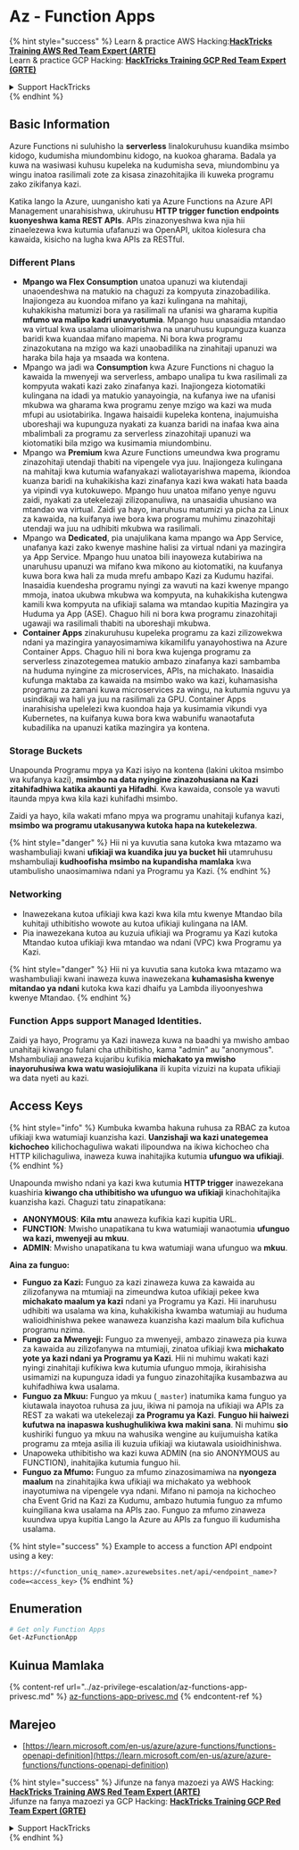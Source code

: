 # Az - Function Apps

{% hint style="success" %}
Learn & practice AWS Hacking:<img src="../../../.gitbook/assets/image (1) (1) (1) (1).png" alt="" data-size="line">[**HackTricks Training AWS Red Team Expert (ARTE)**](https://training.hacktricks.xyz/courses/arte)<img src="../../../.gitbook/assets/image (1) (1) (1) (1).png" alt="" data-size="line">\
Learn & practice GCP Hacking: <img src="../../../.gitbook/assets/image (2) (1).png" alt="" data-size="line">[**HackTricks Training GCP Red Team Expert (GRTE)**<img src="../../../.gitbook/assets/image (2) (1).png" alt="" data-size="line">](https://training.hacktricks.xyz/courses/grte)

<details>

<summary>Support HackTricks</summary>

* Check the [**subscription plans**](https://github.com/sponsors/carlospolop)!
* **Join the** 💬 [**Discord group**](https://discord.gg/hRep4RUj7f) or the [**telegram group**](https://t.me/peass) or **follow** us on **Twitter** 🐦 [**@hacktricks\_live**](https://twitter.com/hacktricks_live)**.**
* **Share hacking tricks by submitting PRs to the** [**HackTricks**](https://github.com/carlospolop/hacktricks) and [**HackTricks Cloud**](https://github.com/carlospolop/hacktricks-cloud) github repos.

</details>
{% endhint %}

## Basic Information

Azure Functions ni suluhisho la **serverless** linalokuruhusu kuandika msimbo kidogo, kudumisha miundombinu kidogo, na kuokoa gharama. Badala ya kuwa na wasiwasi kuhusu kupeleka na kudumisha seva, miundombinu ya wingu inatoa rasilimali zote za kisasa zinazohitajika ili kuweka programu zako zikifanya kazi.

Katika lango la Azure, uunganisho kati ya Azure Functions na Azure API Management unarahisishwa, ukiruhusu **HTTP trigger function endpoints kuonyeshwa kama REST APIs**. APIs zinazonyeshwa kwa njia hii zinaelezewa kwa kutumia ufafanuzi wa OpenAPI, ukitoa kiolesura cha kawaida, kisicho na lugha kwa APIs za RESTful.

### Different Plans

* **Mpango wa Flex Consumption** unatoa upanuzi wa kiutendaji unaoendeshwa na matukio na chaguzi za kompyuta zinazobadilika. Inajiongeza au kuondoa mifano ya kazi kulingana na mahitaji, kuhakikisha matumizi bora ya rasilimali na ufanisi wa gharama kupitia **mfumo wa malipo kadri unavyotumia**. Mpango huu unasaidia mtandao wa virtual kwa usalama ulioimarishwa na unaruhusu kupunguza kuanza baridi kwa kuandaa mifano mapema. Ni bora kwa programu zinazokutana na mzigo wa kazi unaobadilika na zinahitaji upanuzi wa haraka bila haja ya msaada wa kontena.
* Mpango wa jadi wa **Consumption** kwa Azure Functions ni chaguo la kawaida la mwenyeji wa serverless, ambapo unalipa tu kwa rasilimali za kompyuta wakati kazi zako zinafanya kazi. Inajiongeza kiotomatiki kulingana na idadi ya matukio yanayoingia, na kufanya iwe na ufanisi mkubwa wa gharama kwa programu zenye mzigo wa kazi wa muda mfupi au usiotabirika. Ingawa haisaidii kupeleka kontena, inajumuisha uboreshaji wa kupunguza nyakati za kuanza baridi na inafaa kwa aina mbalimbali za programu za serverless zinazohitaji upanuzi wa kiotomatiki bila mzigo wa kusimamia miundombinu.
* Mpango wa **Premium** kwa Azure Functions umeundwa kwa programu zinazohitaji utendaji thabiti na vipengele vya juu. Inajiongeza kulingana na mahitaji kwa kutumia wafanyakazi waliotayarishwa mapema, ikiondoa kuanza baridi na kuhakikisha kazi zinafanya kazi kwa wakati hata baada ya vipindi vya kutokuwepo. Mpango huu unatoa mifano yenye nguvu zaidi, nyakati za utekelezaji zilizopanuliwa, na unasaidia uhusiano wa mtandao wa virtual. Zaidi ya hayo, inaruhusu matumizi ya picha za Linux za kawaida, na kuifanya iwe bora kwa programu muhimu zinazohitaji utendaji wa juu na udhibiti mkubwa wa rasilimali.
* Mpango wa **Dedicated**, pia unajulikana kama mpango wa App Service, unafanya kazi zako kwenye mashine halisi za virtual ndani ya mazingira ya App Service. Mpango huu unatoa bili inayoweza kutabiriwa na unaruhusu upanuzi wa mifano kwa mikono au kiotomatiki, na kuufanya kuwa bora kwa hali za muda mrefu ambapo Kazi za Kudumu hazifai. Inasaidia kuendesha programu nyingi za wavuti na kazi kwenye mpango mmoja, inatoa ukubwa mkubwa wa kompyuta, na kuhakikisha kutengwa kamili kwa kompyuta na ufikiaji salama wa mtandao kupitia Mazingira ya Huduma ya App (ASE). Chaguo hili ni bora kwa programu zinazohitaji ugawaji wa rasilimali thabiti na uboreshaji mkubwa.
* **Container Apps** zinakuruhusu kupeleka programu za kazi zilizowekwa ndani ya mazingira yanayosimamiwa kikamilifu yanayohostiwa na Azure Container Apps. Chaguo hili ni bora kwa kujenga programu za serverless zinazotegemea matukio ambazo zinafanya kazi sambamba na huduma nyingine za microservices, APIs, na michakato. Inasaidia kufunga maktaba za kawaida na msimbo wako wa kazi, kuhamasisha programu za zamani kuwa microservices za wingu, na kutumia nguvu ya usindikaji wa hali ya juu na rasilimali za GPU. Container Apps inarahisisha upelelezi kwa kuondoa haja ya kusimamia vikundi vya Kubernetes, na kuifanya kuwa bora kwa wabunifu wanaotafuta kubadilika na upanuzi katika mazingira ya kontena.

### **Storage Buckets**

Unapounda Programu mpya ya Kazi isiyo na kontena (lakini ukitoa msimbo wa kufanya kazi), **msimbo na data nyingine zinazohusiana na Kazi zitahifadhiwa katika akaunti ya Hifadhi**. Kwa kawaida, console ya wavuti itaunda mpya kwa kila kazi kuhifadhi msimbo.

Zaidi ya hayo, kila wakati mfano mpya wa programu unahitaji kufanya kazi, **msimbo wa programu utakusanywa kutoka hapa na kutekelezwa**.

{% hint style="danger" %}
Hii ni ya kuvutia sana kutoka kwa mtazamo wa washambuliaji kwani **ufikiaji wa kuandika juu ya bucket hii** utamruhusu mshambuliaji **kudhoofisha msimbo na kupandisha mamlaka** kwa utambulisho unaosimamiwa ndani ya Programu ya Kazi.
{% endhint %}

### Networking

* Inawezekana kutoa ufikiaji kwa kazi kwa kila mtu kwenye Mtandao bila kuhitaji uthibitisho wowote au kutoa ufikiaji kulingana na IAM.
* Pia inawezekana kutoa au kuzuia ufikiaji wa Programu ya Kazi kutoka Mtandao kutoa ufikiaji kwa mtandao wa ndani (VPC) kwa Programu ya Kazi.

{% hint style="danger" %}
Hii ni ya kuvutia sana kutoka kwa mtazamo wa washambuliaji kwani inaweza kuwa inawezekana **kuhamasisha kwenye mitandao ya ndani** kutoka kwa kazi dhaifu ya Lambda iliyoonyeshwa kwenye Mtandao.
{% endhint %}

### **Function Apps support Managed Identities.**

Zaidi ya hayo, Programu ya Kazi inaweza kuwa na baadhi ya mwisho ambao unahitaji kiwango fulani cha uthibitisho, kama "admin" au "anonymous".\
Mshambuliaji anaweza kujaribu kufikia **michakato ya mwisho inayoruhusiwa kwa watu wasiojulikana** ili kupita vizuizi na kupata ufikiaji wa data nyeti au kazi.

## Access Keys

{% hint style="info" %}
Kumbuka kwamba hakuna ruhusa za RBAC za kutoa ufikiaji kwa watumiaji kuanzisha kazi. **Uanzishaji wa kazi unategemea kichocheo** kilichochaguliwa wakati ilipoundwa na ikiwa kichocheo cha HTTP kilichaguliwa, inaweza kuwa inahitajika kutumia **ufunguo wa ufikiaji**.
{% endhint %}

Unapounda mwisho ndani ya kazi kwa kutumia **HTTP trigger** inawezekana kuashiria **kiwango cha uthibitisho wa ufunguo wa ufikiaji** kinachohitajika kuanzisha kazi. Chaguzi tatu zinapatikana:

* **ANONYMOUS**: **Kila mtu** anaweza kufikia kazi kupitia URL.
* **FUNCTION**: Mwisho unapatikana tu kwa watumiaji wanaotumia **ufunguo wa kazi, mwenyeji au mkuu**.
* **ADMIN**: Mwisho unapatikana tu kwa watumiaji wana ufunguo wa **mkuu**.

**Aina za funguo:**

* **Funguo za Kazi:** Funguo za kazi zinaweza kuwa za kawaida au zilizofanywa na mtumiaji na zimeundwa kutoa ufikiaji pekee kwa **michakato maalum ya kazi** ndani ya Programu ya Kazi. Hii inaruhusu udhibiti wa usalama wa kina, kuhakikisha kwamba watumiaji au huduma walioidhinishwa pekee wanaweza kuanzisha kazi maalum bila kufichua programu nzima.
* **Funguo za Mwenyeji:** Funguo za mwenyeji, ambazo zinaweza pia kuwa za kawaida au zilizofanywa na mtumiaji, zinatoa ufikiaji kwa **michakato yote ya kazi ndani ya Programu ya Kazi**. Hii ni muhimu wakati kazi nyingi zinahitaji kufikiwa kwa kutumia ufunguo mmoja, ikirahisisha usimamizi na kupunguza idadi ya funguo zinazohitajika kusambazwa au kuhifadhiwa kwa usalama.
* **Funguo za Mkuu:** Funguo ya mkuu (`_master`) inatumika kama funguo ya kiutawala inayotoa ruhusa za juu, ikiwa ni pamoja na ufikiaji wa APIs za REST za wakati wa utekelezaji **za Programu ya Kazi**. **Funguo hii haiwezi kufutwa na inapaswa kushughulikiwa kwa makini sana**. Ni muhimu **sio** kushiriki funguo ya mkuu na wahusika wengine au kuijumuisha katika programu za mteja asilia ili kuzuia ufikiaji wa kiutawala usioidhinishwa.
* Unapoweka uthibitisho wa kazi kuwa ADMIN (na sio ANONYMOUS au FUNCTION), inahitajika kutumia funguo hii.
* **Funguo za Mfumo:** Funguo za mfumo zinazosimamiwa na **nyongeza maalum** na zinahitajika kwa ufikiaji wa michakato ya webhook inayotumiwa na vipengele vya ndani. Mifano ni pamoja na kichocheo cha Event Grid na Kazi za Kudumu, ambazo hutumia funguo za mfumo kuingiliana kwa usalama na APIs zao. Funguo za mfumo zinaweza kuundwa upya kupitia Lango la Azure au APIs za funguo ili kudumisha usalama.

{% hint style="success" %}
Example to access a function API endpoint using a key:

`https://<function_uniq_name>.azurewebsites.net/api/<endpoint_name>?code=<access_key>`
{% endhint %}

## Enumeration
```powershell
# Get only Function Apps
Get-AzFunctionApp
```
## Kuinua Mamlaka

{% content-ref url="../az-privilege-escalation/az-functions-app-privesc.md" %}
[az-functions-app-privesc.md](../az-privilege-escalation/az-functions-app-privesc.md)
{% endcontent-ref %}

## Marejeo

* [https://learn.microsoft.com/en-us/azure/azure-functions/functions-openapi-definition](https://learn.microsoft.com/en-us/azure/azure-functions/functions-openapi-definition)

{% hint style="success" %}
Jifunze na fanya mazoezi ya AWS Hacking:<img src="../../../.gitbook/assets/image (1) (1) (1) (1).png" alt="" data-size="line">[**HackTricks Training AWS Red Team Expert (ARTE)**](https://training.hacktricks.xyz/courses/arte)<img src="../../../.gitbook/assets/image (1) (1) (1) (1).png" alt="" data-size="line">\
Jifunze na fanya mazoezi ya GCP Hacking: <img src="../../../.gitbook/assets/image (2) (1).png" alt="" data-size="line">[**HackTricks Training GCP Red Team Expert (GRTE)**<img src="../../../.gitbook/assets/image (2) (1).png" alt="" data-size="line">](https://training.hacktricks.xyz/courses/grte)

<details>

<summary>Support HackTricks</summary>

* Angalia [**mpango wa usajili**](https://github.com/sponsors/carlospolop)!
* **Jiunge na** 💬 [**kikundi cha Discord**](https://discord.gg/hRep4RUj7f) au [**kikundi cha telegram**](https://t.me/peass) au **tufuatilie** kwenye **Twitter** 🐦 [**@hacktricks\_live**](https://twitter.com/hacktricks_live)**.**
* **Shiriki mbinu za udukuzi kwa kuwasilisha PRs kwa** [**HackTricks**](https://github.com/carlospolop/hacktricks) na [**HackTricks Cloud**](https://github.com/carlospolop/hacktricks-cloud) repos za github.

</details>
{% endhint %}
